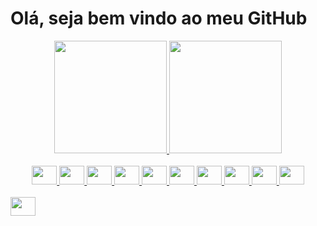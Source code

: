 # Olá, seja bem vindo ao meu GitHub

<div align="center">
  <a href="https://github.com/posccis">
  <img height="180em" src="https://github-readme-stats.vercel.app/api?username=posccis&show_icons=true&theme=dark&include_all_commits=true&count_private=true"/>
  <img height="180em" src="https://github-readme-stats.vercel.app/api/top-langs/?username=posccis&layout=compact&langs_count=7&theme=dark"/>
</div>
  
<div style="display: inline_block" align="center">
  <img scr="https://drive.google.com/file/d/1ZAafacZxFNhMe_b64VGL3b_7X6VFp2RE/view?usp=sharing"/>
 </div>
  
<div style="display: inline_block" align="center"><br>
  <img height="30" width="40" src="https://cdn.jsdelivr.net/gh/devicons/devicon/icons/java/java-original.svg" />
  <img height="30" width="40" src="https://cdn.jsdelivr.net/gh/devicons/devicon/icons/spring/spring-original.svg" />
  <img height="30" width="40" src="https://cdn.jsdelivr.net/gh/devicons/devicon/icons/python/python-original.svg" />
  <img height="30" width="40" src="https://cdn.jsdelivr.net/gh/devicons/devicon/icons/numpy/numpy-original.svg" />
  <img height="30" width="40" src="https://cdn.jsdelivr.net/gh/devicons/devicon/icons/pandas/pandas-original.svg" />
  <img height="30" width="40" src="https://cdn.jsdelivr.net/gh/devicons/devicon/icons/csharp/csharp-original.svg" />
  <img height="30" width="40" src="https://cdn.jsdelivr.net/gh/devicons/devicon/icons/postgresql/postgresql-original.svg" />
  <img height="30" width="40" src="https://cdn.jsdelivr.net/gh/devicons/devicon/icons/mysql/mysql-original.svg" />
  <img height="30" width="40" src="https://cdn.jsdelivr.net/gh/devicons/devicon/icons/html5/html5-original.svg" />
  <img height="30" width="40" src="https://cdn.jsdelivr.net/gh/devicons/devicon/icons/css3/css3-original.svg" />
</div>
<div style="display: inline_block"><br>
 <a  href="https://www.linkedin.com/in/victor-de-oliveira-821082203/"><img height="30" width="40" src="https://cdn.jsdelivr.net/gh/devicons/devicon/icons/linkedin/linkedin-original.svg"  /></a>

</div>
